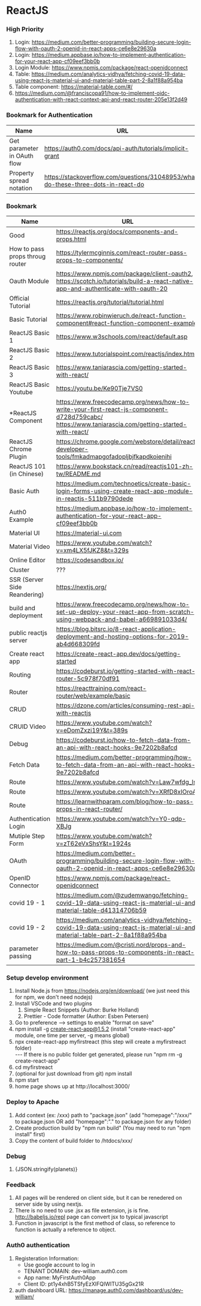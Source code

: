 # ReactJS

### High Priority
1. Login: https://medium.com/better-programming/building-secure-login-flow-with-oauth-2-openid-in-react-apps-ce6e8e29630a
2. Login: https://medium.appbase.io/how-to-implement-authentication-for-your-react-app-cf09eef3bb0b
2. Login Module: https://www.npmjs.com/package/react-openidconnect
2. Table: https://medium.com/analytics-vidhya/fetching-covid-19-data-using-react-js-material-ui-and-material-table-part-2-8a1f88a954ba
3. Table component: https://material-table.com/#/
4. https://medium.com/@franciscopa91/how-to-implement-oidc-authentication-with-react-context-api-and-react-router-205e13f2d49

### Bookmark for Authentication
Name | URL
--- | ---
Get parameter in OAuth flow | https://auth0.com/docs/api-auth/tutorials/implicit-grant
Property spread notation | https://stackoverflow.com/questions/31048953/what-do-these-three-dots-in-react-do

### Bookmark
Name | URL  
--- | ---
Good | https://reactjs.org/docs/components-and-props.html
How to pass props throug router | https://tylermcginnis.com/react-router-pass-props-to-components/
Oauth Module | https://www.npmjs.com/package/client-oauth2, https://scotch.io/tutorials/build-a-react-native-app-and-authenticate-with-oauth-20
Official Tutorial | https://reactjs.org/tutorial/tutorial.html
Basic Tutorial | https://www.robinwieruch.de/react-function-component#react-function-component-example
ReactJS Basic 1 | https://www.w3schools.com/react/default.asp
ReactJS Basic 2 | https://www.tutorialspoint.com/reactjs/index.htm
ReactJS Basic 3 | https://www.taniarascia.com/getting-started-with-react/
ReactJS Basic Youtube | https://youtu.be/Ke90Tje7VS0
*ReactJS Component | https://www.freecodecamp.org/news/how-to-write-your-first-react-js-component-d728d759cabc/ <BR/> https://www.taniarascia.com/getting-started-with-react/
ReactJS Chrome Plugin | https://chrome.google.com/webstore/detail/react-developer-tools/fmkadmapgofadopljbjfkapdkoienihi
ReactJS 101 (in Chinese) | https://www.bookstack.cn/read/reactjs101-zh-tw/README.md
Basic Auth | https://medium.com/technoetics/create-basic-login-forms-using-create-react-app-module-in-reactjs-511b9790dede
Auth0 Example | https://medium.appbase.io/how-to-implement-authentication-for-your-react-app-cf09eef3bb0b
Material UI | https://material-ui.com
Material Video | https://www.youtube.com/watch?v=xm4LX5fJKZ8&t=329s
Online Editor | https://codesandbox.io/
Cluster | ???
SSR (Server Side Reandering) | https://nextjs.org/
build and deployment | https://www.freecodecamp.org/news/how-to-set-up-deploy-your-react-app-from-scratch-using-webpack-and-babel-a669891033d4/
public reactjs server | https://blog.bitsrc.io/8-react-application-deployment-and-hosting-options-for-2019-ab4d668309fd
Create react app | https://create-react-app.dev/docs/getting-started
Routing | https://codeburst.io/getting-started-with-react-router-5c978f70df91
Router | https://reacttraining.com/react-router/web/example/basic
CRUD | https://dzone.com/articles/consuming-rest-api-with-reactjs
CRUID Video | https://www.youtube.com/watch?v=eDomZxzi19Y&t=389s
Debug | https://codeburst.io/how-to-fetch-data-from-an-api-with-react-hooks-9e7202b8afcd
Fetch Data | https://medium.com/better-programming/how-to-fetch-data-from-an-api-with-react-hooks-9e7202b8afcd
Route | https://www.youtube.com/watch?v=Law7wfdg_ls
Route | https://www.youtube.com/watch?v=XRfD8xIOroA
Route | https://learnwithparam.com/blog/how-to-pass-props-in-react-router/
Authentication Login | https://www.youtube.com/watch?v=Y0-qdp-XBJg
Mutiple Step Form | https://www.youtube.com/watch?v=zT62eVxShsY&t=1924s
OAuth | https://medium.com/better-programming/building-secure-login-flow-with-oauth-2-openid-in-react-apps-ce6e8e29630a
OpenID Connector | https://www.npmjs.com/package/react-openidconnect
covid 19 - 1 | https://medium.com/@zudemwango/fetching-covid-19-data-using-react-js-material-ui-and-material-table-d41314706b59
covid 19 - 2 | https://medium.com/analytics-vidhya/fetching-covid-19-data-using-react-js-material-ui-and-material-table-part-2-8a1f88a954ba
parameter passing | https://medium.com/@cristi.nord/props-and-how-to-pass-props-to-components-in-react-part-1-b4c257381654


### Setup develop environment
1. Install Node.js from https://nodejs.org/en/download/ (we just need  this for npm, we don't need nodejs)
2. Install VSCode and two plugins
    1. Simple React Snippets (Author: Burke Holland)
    2. Prettier - Code formatter (Author: Esben Petersen)
3. Go to preference --> settings to enable "format on save"    
4. npm install -g create-react-app@1.5.2 (install "create-react-app" module,  one time per server, -g means global)
5. npx create-react-app myfirstreact (this step will create a myfirstreact folder)   
   ---  If there is no public folder get generated, please run "npm rm -g create-react-app"     
6. cd myfirstreact 
7. (optional for just download from git) npm install
8. npm start
9. home page shows up at http://localhost:3000/

### Deploy to Apache
1. Add context (ex: /xxx) path to "package.json" (add "homepage":"/xxx/" to package.json OR add "homepage":"." to package.json for any folder)
2. Create production build by "npm run build" (You may need to run "npm install" first)
3. Copy the content of build folder to /htdocs/xxx/

### Debug
1. <div>{JSON.stringify(planets)}</div>

### Feedback 
1. All pages will be rendered on client side, but it can be renedered on server side by using nextjs.
2. There is no need to use .jsx as file extension, js is fine. http://babeljs.io/repl page can convert jsx to typical javascript
3. Function in javascript is the first method of class, so reference to function is actually a reference to object.

### Auth0 authentication
1. Registeration Information:    
     * Use google account to log in   
     * TENANT DOMAIN: dev-william.auth0.com   
     * App name: MyFirstAuth0App
     * Client ID: pt1y4xhB5TSfyEzXIFQIWITU35gGx21R
2. auth dashboard URL: https://manage.auth0.com/dashboard/us/dev-william/ 

